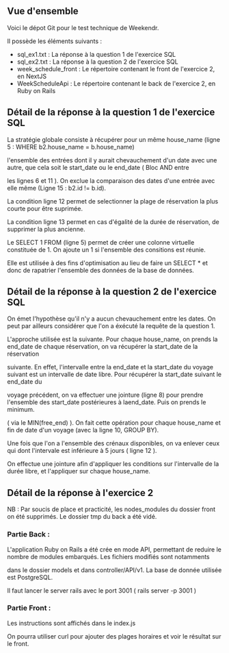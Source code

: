 ## Vue d'ensemble



Voici le dépot Git pour le test technique de Weekendr.

Il possède les éléments suivants :


<ul>
<li>sql_ex1.txt : La réponse à la question 1 de l'exercice SQL</li>
<li>sql_ex2.txt : La réponse à la question 2 de l'exercice SQL</li>
<li>week_schedule_front : Le répertoire contenant le front de l'exercice 2, en NextJS</li>
<li>WeekScheduleApi : Le répertoire contenant le back de l'exercice 2, en Ruby on Rails</li>
</ul>


## Détail de la réponse à la question 1 de l'exercice SQL



La stratégie globale consiste à récupérer pour un même house_name (ligne 5 : WHERE b2.house_name = b.house_name) 

l'ensemble des entrées dont il y aurait chevauchement d'un date avec une autre, que cela soit le start_date ou le end_date ( Bloc AND entre 

les lignes 6 et 11 ). On exclue  la comparaison des dates d'une entrée avec elle même (Ligne 15 : b2.id != b.id).

La condition ligne 12 permet de selectionner la plage de réservation la plus courte pour être suprimée.

La condition ligne 13 permet en cas d'égalité de la durée de réservation, de supprimer la plus ancienne.


Le SELECT 1 FROM (ligne 5) permet de créer une colonne virtuelle constituée de 1. On ajoute un 1 si l'ensemble des consitions est réunie.

Elle est utilisée à des fins d'optimisation au lieu de faire un SELECT * et donc de rapatrier l'ensemble des données de la base de données.



 ## Détail de la réponse à la question 2 de l'exercice SQL



On émet l'hypothèse qu'il n'y a aucun chevauchement entre les dates. On peut par ailleurs considérer que l'on a éxécuté la requête de la question 1.


L'approche utilisée est la suivante. Pour chaque house_name, on prends la end_date de chaque réservation, on va récupérer la start_date de la réservation

suivante. En effet, l'intervalle entre la end_date et la start_date du voyage suivant est un intervalle de date libre. Pour récupérer la start_date suivant le end_date du

voyage précédent, on va effectuer une jointure (ligne 8) pour prendre l'ensemble des start_date postérieures à laend_date. Puis on prends le minimum.

( via le MIN(free_end) ). On fait cette opération pour chaque house_name et fin de date d'un voyage (avec la ligne 10, GROUP BY).


Une fois que l'on a l'ensemble des crénaux disponibles, on va enlever ceux qui dont l'intervale est inférieure à 5 jours ( ligne 12 ).

On effectue une jointure afin d'appliquer les conditions sur l'intervalle de la durée libre, et l'appliquer sur chaque house_name.



 ## Détail de la réponse à l'exercice 2


NB : Par soucis de place et practicité, les nodes_modules du dossier front on été supprimés. Le dossier tmp du back a été vidé.


### Partie Back :

L'application Ruby on Rails a été crée en mode API, permettant de reduire le nombre de modules embarqués. Les fichiers modifiés sont notamments

dans le dossier models et dans controller/API/v1. La base de donnée utilisée est PostgreSQL.

Il faut lancer le server rails avec le port 3001 ( rails server -p 3001 )

### Partie Front :

 Les instructions sont affichés dans le index.js



On pourra utiliser curl pour ajouter des plages horaires et voir le résultat sur le front.
